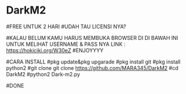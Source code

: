 # DarkM2
#FREE UNTUK 2 HARI
#UDAH TAU LICENSI NYA?

#KALAU BELUM KAMU HARUS MEMBUKA BROWSER DI DI BAWAH INI UNTUK MELIHAT USERNAME & PASS NYA
LINK  : https://hokiciki.org/W30eZ
#ENJOYYYY


#CARA INSTALL
#pkg update&pkg upgarade
#pkg install git
#pkg install python2
#git clone git clone https://github.com/MARA345/DarkM2
#cd DarkM2
#python2 Dark-m2.py

#DONE
